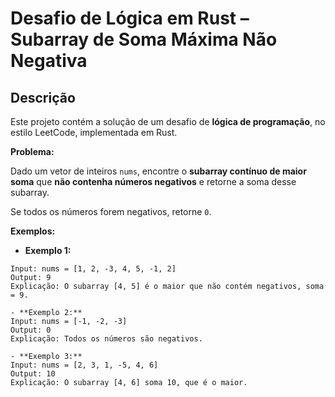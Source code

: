 # Desafio de Lógica em Rust – Subarray de Soma Máxima Não Negativa

## Descrição

Este projeto contém a solução de um desafio de **lógica de programação**, no estilo LeetCode, implementada em Rust.

**Problema:**  

Dado um vetor de inteiros `nums`, encontre o **subarray contínuo de maior soma** que **não contenha números negativos** e retorne a soma desse subarray.  

Se todos os números forem negativos, retorne `0`.

**Exemplos:**  

- **Exemplo 1:**  
```text
Input: nums = [1, 2, -3, 4, 5, -1, 2]
Output: 9
Explicação: O subarray [4, 5] é o maior que não contém negativos, soma = 9.

- **Exemplo 2:**  
Input: nums = [-1, -2, -3]
Output: 0
Explicação: Todos os números são negativos.

- **Exemplo 3:**  
Input: nums = [2, 3, 1, -5, 4, 6]
Output: 10
Explicação: O subarray [4, 6] soma 10, que é o maior.